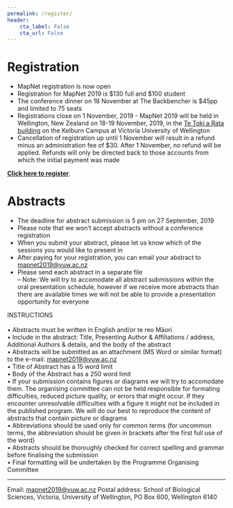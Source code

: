 ```yaml
---
permalink: /register/
header:
    cta_label: False
    cta_url: False
---
```


<span></span>

# Registration

- MapNet registration is now open 
- Registration for MapNet 2019 is $130 full and $100 student
- The conference dinner on 18 November at The Backbencher is $45pp and limited to 75 seats 
- Registrations close on 1 November, 2019 - MapNet 2019 will be held in Wellington, New Zealand on 18-19 November, 2019, in the [Te Toki a Rata building](https://goo.gl/maps/c8pcsTwHtF8RyR5u9) on the Kelburn Campus at Victoria University of Wellington
- Cancellation of registration up until 1 November will result in a refund minus an administration fee of $30. After 1 November, no refund will be applied. Refunds will only be directed back to those accounts from which the initial payment was made

**[Click here to register](https://vuw.eventsair.com/mapnet-2019/mapnet2019)**.

# Abstracts

- The deadline for abstract submission is 5 pm on 27 September, 2019 
- Please note that we won’t accept abstracts without a conference registration
- When you submit your abstract, please let us know which of the sessions you would like to present in
- After paying for your registration, you can email your abstract to <mapnet2019@vuw.ac.nz>
- Please send each abstract in a separate file<br />
– Note: We will try to accomodate all abstract submissions within the oral presentation schedule, however if we receive more abstracts than there are available times we will not be able to provide a presentation opportunity for everyone

INSTRUCTIONS<br /><br />
    • Abstracts must be written in English and/or te reo Māori<br />
    • Include in the abstract: Title, Presenting Author & Affiliations / address, Additional Authors & details, and the body of the abstract<br />
    • Abstracts will be submitted as an attachment (MS Word or similar format) to the e-mail: mapnet2019@vuw.ac.nz<br />
    • Title of Abstract has a 15 word limit<br />
    • Body of the Abstract has a 250 word limit<br />
    • If your submission contains figures or diagrams we will try to accomodate them. The organising committee can not be held responsible for formating difficulties, reduced picture quality, or errors that might occur. If they encounter unresolvable difficulties with a figure it might not be included in the published program. We will do our best to reproduce the content of abstracts that contain picture or diagrams<br />
    • Abbreviations should be used only for common terms (for uncommon terms, the abbreviation should be given in brackets after the first full use of the word)<br />
    • Abstracts should be thoroughly checked for correct spelling and grammar before finalising the submission<br />
    • Final formatting will be undertaken by the Programme Organising Committee<br />


________________________________________
Email: <mapnet2019@vuw.ac.nz>
Postal address: School of Biological Sciences, Victoria, University of Wellington, PO Box 600, Wellington 6140

